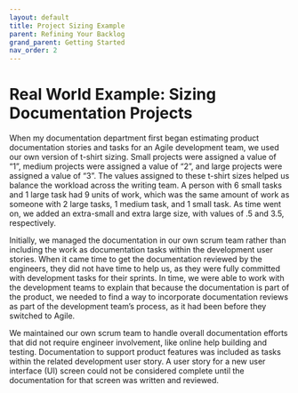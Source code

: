 ```yaml
---
layout: default
title: Project Sizing Example
parent: Refining Your Backlog
grand_parent: Getting Started
nav_order: 2
---
```


# Real World Example: Sizing Documentation Projects

When my documentation department first began estimating product documentation stories and tasks for an Agile development team, we used our own version 
of t-shirt sizing. Small projects were assigned a value of “1”, medium projects were assigned a value of “2”, and large projects were assigned a value 
of “3”. The values assigned to these t-shirt sizes helped us balance the workload across the writing team. A person with 6 small tasks and 1 large task 
had 9 units of work, which was the same amount of work as someone with 2 large tasks, 1 medium task, and 1 small task. As time went on, we added an 
extra-small and extra large size, with values of .5 and 3.5, respectively.  

Initially, we managed the documentation in our own scrum team rather than including the work as documentation tasks within the development user stories. 
When it came time to get the documentation reviewed by the engineers, they did not have time to help us, as they were fully committed with development 
tasks for their sprints. In time, we were able to work with the development teams to explain that because the documentation is part of the product, we 
needed to find a way to incorporate documentation reviews as part of the development team’s process, as it had been before they switched to Agile.

We maintained our own scrum team to handle overall documentation efforts that did not require engineer involvement, like online help building and testing. 
Documentation to support product features was included as tasks within the related development user story. A user story for a new user interface (UI) 
screen could not be considered complete until the documentation for that screen was written and reviewed. 
